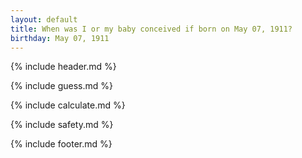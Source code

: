 ```yaml
---
layout: default
title: When was I or my baby conceived if born on May 07, 1911?
birthday: May 07, 1911
---
```


{% include header.md %}

{% include guess.md %}

{% include calculate.md %}

{% include safety.md %}

{% include footer.md %}



